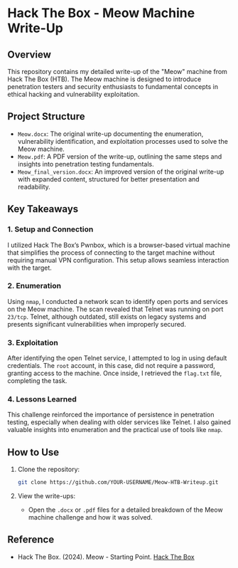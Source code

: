 # Hack The Box - Meow Machine Write-Up

## Overview

This repository contains my detailed write-up of the "Meow" machine from Hack The Box (HTB). The Meow machine is designed to introduce penetration testers and security enthusiasts to fundamental concepts in ethical hacking and vulnerability exploitation.

## Project Structure

- `Meow.docx`: The original write-up documenting the enumeration, vulnerability identification, and exploitation processes used to solve the Meow machine.
- `Meow.pdf`: A PDF version of the write-up, outlining the same steps and insights into penetration testing fundamentals.
- `Meow_final_version.docx`: An improved version of the original write-up with expanded content, structured for better presentation and readability.

## Key Takeaways

### 1. Setup and Connection
I utilized Hack The Box’s Pwnbox, which is a browser-based virtual machine that simplifies the process of connecting to the target machine without requiring manual VPN configuration. This setup allows seamless interaction with the target.

### 2. Enumeration
Using `nmap`, I conducted a network scan to identify open ports and services on the Meow machine. The scan revealed that Telnet was running on port `23/tcp`. Telnet, although outdated, still exists on legacy systems and presents significant vulnerabilities when improperly secured.

### 3. Exploitation
After identifying the open Telnet service, I attempted to log in using default credentials. The `root` account, in this case, did not require a password, granting access to the machine. Once inside, I retrieved the `flag.txt` file, completing the task.

### 4. Lessons Learned
This challenge reinforced the importance of persistence in penetration testing, especially when dealing with older services like Telnet. I also gained valuable insights into enumeration and the practical use of tools like `nmap`.

## How to Use

1. Clone the repository:
    ```bash
    git clone https://github.com/YOUR-USERNAME/Meow-HTB-Writeup.git
    ```

2. View the write-ups:
    - Open the `.docx` or `.pdf` files for a detailed breakdown of the Meow machine challenge and how it was solved.

## Reference

- Hack The Box. (2024). Meow - Starting Point. [Hack The Box](https://app.hackthebox.com/starting-point)
